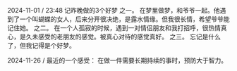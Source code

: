 2024-11-01
/ 23:48 记昨晚做的3个好梦
之一。
在梦里做梦，和爷爷一起。他遇到了一个叫蝴蝶的女人，后来分开很决绝，是露水情缘。但我很长情，希望爷爷能记住她。
之二。
在一个人孤寂的时候，遇到一对情侣朋友和我打招呼，很热情真心，是久未感受的老朋友的感觉。被真心对待的感觉真好。
之三。
忘记是什么了，但我记得是个好梦。

2024-11-26
/ 最近的一个感受： 在做一件需要长期持续的事时，预防大于智力。
